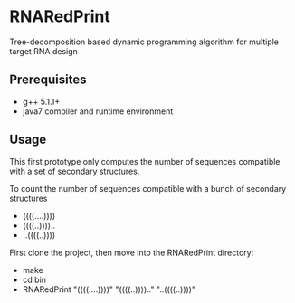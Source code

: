 # RNARedPrint
Tree-decomposition based dynamic programming algorithm for multiple target RNA design

## Prerequisites
 * g++ 5.1.1+
 * java7 compiler and runtime environment
 
## Usage
This first prototype only computes the number of sequences compatible with a set of secondary structures.

To count the number of sequences compatible with a bunch of secondary structures 
 * ((((....))))
 * ((((..))))..
 * ..((((..))))

First clone the project, then move into the RNARedPrint directory:
 * make 
 * cd bin
 * RNARedPrint  "((((....))))" "((((..)))).." "..((((..))))"
